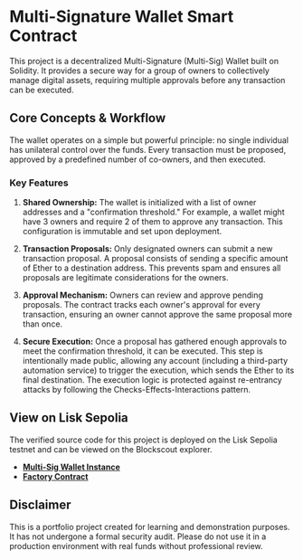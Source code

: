 # Multi-Signature Wallet Smart Contract

This project is a decentralized Multi-Signature (Multi-Sig) Wallet built on Solidity. It provides a secure way for a group of owners to collectively manage digital assets, requiring multiple approvals before any transaction can be executed.

## Core Concepts & Workflow

The wallet operates on a simple but powerful principle: no single individual has unilateral control over the funds. Every transaction must be proposed, approved by a predefined number of co-owners, and then executed.

### Key Features

1.  **Shared Ownership:** The wallet is initialized with a list of owner addresses and a "confirmation threshold." For example, a wallet might have 3 owners and require 2 of them to approve any transaction. This configuration is immutable and set upon deployment.

2.  **Transaction Proposals:** Only designated owners can submit a new transaction proposal. A proposal consists of sending a specific amount of Ether to a destination address. This prevents spam and ensures all proposals are legitimate considerations for the owners.

3.  **Approval Mechanism:** Owners can review and approve pending proposals. The contract tracks each owner's approval for every transaction, ensuring an owner cannot approve the same proposal more than once.

4.  **Secure Execution:** Once a proposal has gathered enough approvals to meet the confirmation threshold, it can be executed. This step is intentionally made public, allowing any account (including a third-party automation service) to trigger the execution, which sends the Ether to its final destination. The execution logic is protected against re-entrancy attacks by following the Checks-Effects-Interactions pattern.

## View on Lisk Sepolia

The verified source code for this project is deployed on the Lisk Sepolia testnet and can be viewed on the Blockscout explorer.

*   **[Multi-Sig Wallet Instance](https://sepolia-blockscout.lisk.com/address/0x8016690439F3a35FE80ee526f5917f397a0d50eA)**
*   **[Factory Contract](https://sepolia-blockscout.lisk.com/address/0xb4F8d7712e4a4752Be3bb6Fc6c77eeeE64e32665)**

## Disclaimer

This is a portfolio project created for learning and demonstration purposes. It has not undergone a formal security audit. Please do not use it in a production environment with real funds without professional review.